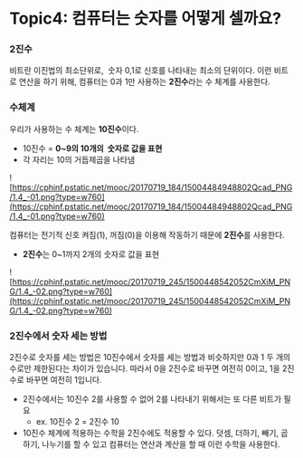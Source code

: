 # Topic4: 컴퓨터는 숫자를 어떻게 셀까요?

### **2진수**

비트란 이진법의 최소단위로,  숫자 0,1로 신호를 나타내는 최소의 단위이다. 이런 비트로 연산을 하기 위해, 컴퓨터는 0과 1만 사용하는 **2진수**라는 수 체계를 사용한다.

### **수체계**

우리가 사용하는 수 체계는 **10진수**이다.

- 10진수 = **0~9의 10개의  숫자로 값을 표현**
- 각 자리는 10의 거듭제곱을 나타냄

![https://cphinf.pstatic.net/mooc/20170719_184/15004484948802Qcad_PNG/1.4_-01.png?type=w760](https://cphinf.pstatic.net/mooc/20170719_184/15004484948802Qcad_PNG/1.4_-01.png?type=w760)

컴퓨터는 전기적 신호 켜짐(1), 꺼짐(0)을 이용해 작동하기 때문에 **2진수**를 사용한다.

- **2진수**는 0~1까지 2개의 숫자로 값을 표현

![https://cphinf.pstatic.net/mooc/20170719_245/1500448542052CmXiM_PNG/1.4_-02.png?type=w760](https://cphinf.pstatic.net/mooc/20170719_245/1500448542052CmXiM_PNG/1.4_-02.png?type=w760)

### **2진수에서 숫자 세는 방법**

2진수로 숫자를 세는 방법은 10진수에서 숫자를 세는 방법과 비슷하지만 0과 1 두 개의 수로만 제한된다는 차이가 있습니다. 따라서 0을 2진수로 바꾸면 여전히 0이고, 1을 2진수로 바꾸면 여전히 1입니다.

- 2진수에서는 10진수 2를 사용할 수 없어 2를 나타내기 위해서는 또 다른 비트가 필요
  - ex. 10진수 2 = 2진수 10
- 10진수 체계에 적용하는 수학을 2진수에도 적용할 수 있다. 덧셈, 더하기, 빼기, 곱하기, 나누기를 할 수 있고 컴퓨터는 연산과 계산을 할 때 이런 수학을 사용한다.
